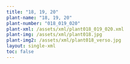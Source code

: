 ```yaml
---
title: "18, 19, 20"
plant-name: "18, 19, 20"
plant-number: "018_019_020"
plant-xml: /assets/xml/plant018_019_020.xml
plant-img: /assets/xml/plant018.jpg
plant-img2: /assets/xml/plant018_verso.jpg
layout: single-xml
toc: false
---
```

